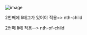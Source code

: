 ![image](https://user-images.githubusercontent.com/108928206/192081350-a7d4a17e-0dad-418f-8a51-3fbc42d4c0a2.png)

2번째에 li태그가 있어야 적용=> nth-child

2번째 li에 적용--> nth-of-child

